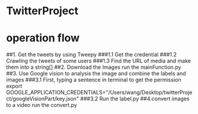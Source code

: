 # TwitterProject
# operation flow
##1. Get the tweets by using Tweepy
###1.1 Get the credential
###1.2 Crawling the tweets of some users
###1.3 Find the URL of media and make them into a string[]
##2. Download the Images
run the mainFunction.py
##3. Use Google vision to analysis the image and combine the labels and images
###3.1 First, typing a sentence in terminal to get the permission
export GOOGLE_APPLICATION_CREDENTIALS="/Users/wang/Desktop/twitterProject/googleVisionPart/key.json" 
###3.2 Run the label.py
##4.convert images to a video
run the convert.py
